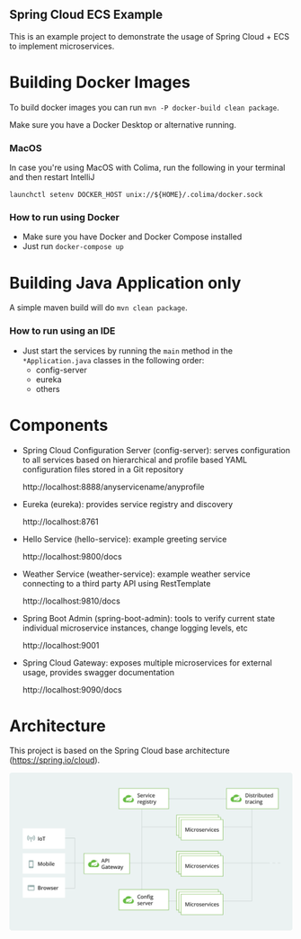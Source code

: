 Spring Cloud ECS Example
-
This is an example project to demonstrate the usage of Spring Cloud + ECS to implement
microservices.

# Building Docker Images

To build docker images you can run `mvn -P docker-build clean package`.

Make sure you have a Docker Desktop or alternative running.

### MacOS
In case you're using MacOS with Colima, run the following in your terminal and then restart IntelliJ
```
launchctl setenv DOCKER_HOST unix://${HOME}/.colima/docker.sock
```
### How to run using Docker

* Make sure you have Docker and Docker Compose installed
* Just run `docker-compose up`

# Building Java Application only

A simple maven build will do `mvn clean package`.

### How to run using an IDE

* Just start the services by running the `main` method in the `*Application.java` classes in the following order: 
    * config-server
    * eureka
    * others

# Components
* Spring Cloud Configuration Server (config-server): serves configuration to all services
based on hierarchical and profile based YAML configuration files stored in a Git repository

  http://localhost:8888/anyservicename/anyprofile

* Eureka (eureka): provides service registry and discovery

  http://localhost:8761

* Hello Service (hello-service): example greeting service

  http://localhost:9800/docs

* Weather Service (weather-service): example weather service connecting to a third party API using RestTemplate

  http://localhost:9810/docs

* Spring Boot Admin (spring-boot-admin): tools to verify current state individual microservice
  instances, change logging levels, etc

  http://localhost:9001

* Spring Cloud Gateway: exposes multiple microservices for external usage, provides
  swagger documentation
  
  http://localhost:9090/docs

# Architecture

This project is based on the Spring Cloud base architecture (https://spring.io/cloud).

![Alt text](architecture.svg)
